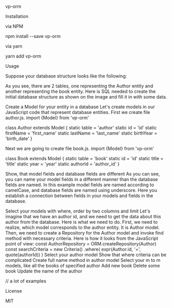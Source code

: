 vp-orm

Installation

via NPM

npm install --save vp-orm

via yarn

yarn add vp-orm

Usage

Suppose your database structure looks like the following:
<database structure image>

As you see, there are 2 tables, one representing the Author entity and
another representing the book entity.
Here is SQL needed to create the initial database structure as shown
on the image and fill it in with some data.
<sql for initial database creation>

Create a Model for your entity in a database
Let's create models in our JavaScript code that represent database entities.
First we create file author.js.
import {Model} from 'vp-orm'

class Author extends Model {
    static table = 'author'
    static id = 'id'
    static firstName = 'first_name'
    static lastName = 'last_name'
    static birthYear = 'birth_date'
}

Next we are going to create file book.js.
import {Model} from 'vp-orm'

class Book extends Model {
    static table = 'book'
    static id = 'id'
    static title = 'title'
    static year = 'year'
    static authorId = 'author_id'
}


Show, that model fields and database fields are different
As you can see, you can name your model fields in a different manner
than the database fields are named. In this example model fields
are named according to camelCase, and database fields are named
using underscore.
Here you establish a connection between fields in your models
and fields in the database.

Select your models with where, order by two columns and limit
Let's imagine that we have an author id, and we need to get the data
about this author from the database.
Here is what we need to do. First, we need to realize, which model corresponds
to the author entity. It is Author model. Then, we need to create a Repository
for the Author model and invoke find method with necessary criteria.
Here is how it looks from the JavaScript point of view:
const AuthorRepository = ORM.createRepository(Author)
const searchCriteria = new Criteria()
    .where(
        expr(Author.id, '=', quote(authorId))
    )
Select your author model
Show that where criteria can be complicated
Create full name method in author model
Select your m to m models, like all the books of specified author
Add new book
Delete some book
Update the name of the author

// a lot of examples

License

MIT
